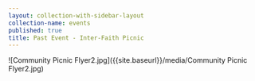 ```yaml
---
layout: collection-with-sidebar-layout
collection-name: events
published: true
title: Past Event - Inter-Faith Picnic
---
```

![Community Picnic Flyer2.jpg]({{site.baseurl}}/media/Community Picnic Flyer2.jpg)
